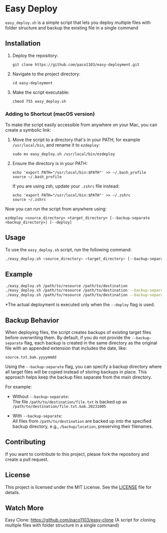 # Easy Deploy

`easy_deploy.sh` is a simple script that lets you deploy multiple files with folder structure and backup the existing file in a single command

## Installation

1. Deploy the repository:
    ```
    git clone https://github.com/paco1103/easy-deployment.git
    ```
2. Navigate to the project directory:
    ```
    cd easy-deployment
    ```
3. Make the script executable:
    ```
    chmod 755 easy_deploy.sh
    ```

### Adding to Shortcut (macOS version)

To make the script easily accessible from anywhere on your Mac, you can create a symbolic link:

1. Move the script to a directory that's in your PATH, for example `/usr/local/bin`, and rename it to `ezdeploy`:
    ```
    sudo mv easy_deploy.sh /usr/local/bin/ezdeploy
    ```
2. Ensure the directory is in your PATH:
    ```
    echo 'export PATH="/usr/local/bin:$PATH"' >> ~/.bash_profile
    source ~/.bash_profile
    ```
    If you are using zsh, update your `.zshrc` file instead:
    ```
    echo 'export PATH="/usr/local/bin:$PATH"' >> ~/.zshrc
    source ~/.zshrc
    ```

Now you can run the script from anywhere using:
```
ezdeploy <source_directory> <target_directory> [--backup-separate <backup_directory>] [--deploy]
```

## Usage

To use the `easy_deploy.sh` script, run the following command:
```sh
./easy_deploy.sh <source_directory> <target_directory> [--backup-separate <backup_directory>] [--deploy]
```
## Example
```sh
./easy_deploy.sh /path/to/resource /path/to/destination
./easy_deploy.sh /path/to/resource /path/to/destination --backup-separate /path/for/backup
./easy_deploy.sh /path/to/resource /path/to/destination --backup-separate /path/for/backup --deploy
```

*The actual deployment is executed only when the ```--deploy``` flag is used.

## Backup Behavior

When deploying files, the script creates backups of existing target files before overwriting them. By default, if you do not provide the ```--backup-separate``` flag, each backup is created in the same directory as the original file with an appended extension that includes the date, like:  
```
source.txt.bak.yyyymmdd
```

Using the ```--backup-separate``` flag, you can specify a backup directory where all target files will be copied instead of storing backups in place. This approach helps keep the backup files separate from the main directory.

For example:
- Without ```--backup-separate```:  
    The file ```/path/to/destination/file.txt``` is backed up as ```/path/to/destination/file.txt.bak.20231005```

- With ```--backup-separate```:  
    All files from ```/path/to/destination``` are backed up into the specified backup directory, e.g., ```/backup/location```, preserving their filenames.

## Contributing

If you want to contribute to this project, please fork the repository and create a pull request.

## License

This project is licensed under the MIT License. See the [LICENSE](LICENSE) file for details.


## Watch More
Easy Clone: https://github.com/paco1103/easy-clone (A script for cloning multiple files with folder structure in a single command)